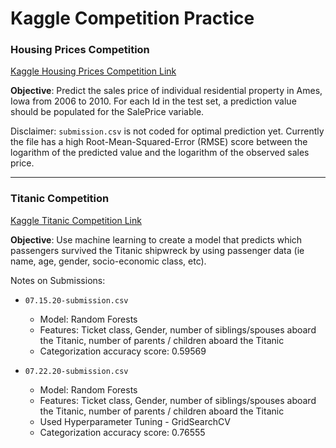 # Kaggle Competition Practice

### Housing Prices Competition 
[Kaggle Housing Prices Competition Link](https://www.kaggle.com/c/home-data-for-ml-course/overview/description)

**Objective**: Predict the sales price of individual residential property in Ames, Iowa from 2006 to 2010. For each Id in the test set, a prediction value should be populated for the SalePrice variable.

Disclaimer: `submission.csv` is not coded for optimal prediction yet. Currently the file has a high Root-Mean-Squared-Error (RMSE) score between the logarithm of the predicted value and the logarithm of the observed sales price. 


---


### Titanic Competition 
[Kaggle Titanic Competition Link](https://www.kaggle.com/c/titanic)

**Objective**: Use machine learning to create a model that predicts which passengers survived the Titanic shipwreck by using passenger data (ie name, age, gender, socio-economic class, etc).

Notes on Submissions: 
- `07.15.20-submission.csv` 
	- Model: Random Forests
	- Features: Ticket class, Gender, number of siblings/spouses aboard the Titanic, number of parents / children aboard the Titanic
	- Categorization accuracy score: 0.59569

- `07.22.20-submission.csv`
	- Model: Random Forests
	- Features: Ticket class, Gender, number of siblings/spouses aboard the Titanic, number of parents / children aboard the Titanic
	- Used Hyperparameter Tuning - GridSearchCV
	- Categorization accuracy score: 0.76555

